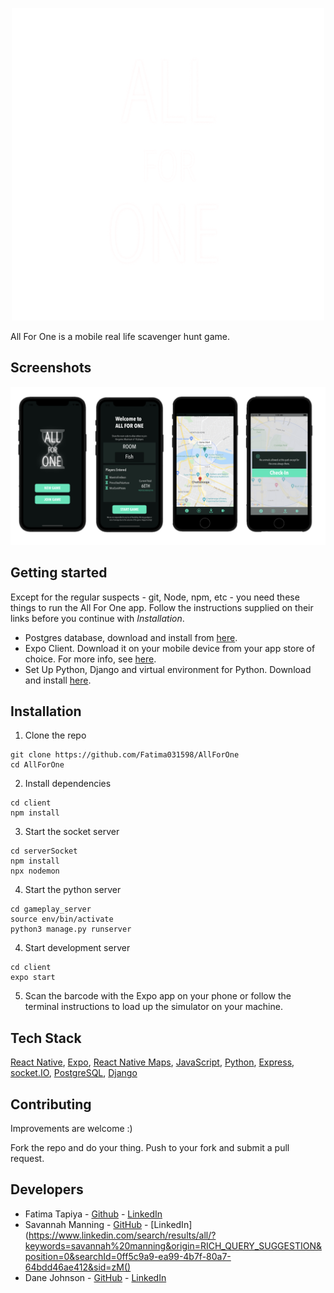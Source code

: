 <p align="center">
  <img src="images/logo.png" />
</p>

All For One is a mobile real life scavenger hunt game.

## Screenshots

<p align="center">
  <img src="images/AllForOne.png" />
</p>


## Getting started

Except for the regular suspects - git, Node, npm, etc - you need these things to run the All For One app. Follow the instructions supplied on their links before you continue with *Installation*.

* Postgres database, download and install from [here](https://www.postgresql.org/download/).
* Expo Client. Download it on your mobile device from your app store of choice. For more info, see [here](https://docs.expo.dev).
* Set Up Python, Django and virtual environment for Python. Download and install [here](https://medium.com/@diwassharma/starting-a-python-django-project-on-mac-os-x-c089165cf010).

## Installation

1. Clone the repo

```
git clone https://github.com/Fatima031598/AllForOne
cd AllForOne
```

2. Install dependencies
```
cd client
npm install
```

3. Start the socket server
```
cd serverSocket
npm install
npx nodemon
```

4. Start the python server
```
cd gameplay_server
source env/bin/activate
python3 manage.py runserver
```

4. Start development server
```
cd client
expo start
```

5. Scan the barcode with the Expo app on your phone or follow the terminal instructions to load up the simulator on your machine.

 ## Tech Stack
 [React Native](https://reactnative.dev/), [Expo](https://expo.io), [React Native Maps](https://github.com/react-community/react-native-maps), [JavaScript](https://www.javascript.com/), [Python](https://www.python.org/), [Express](https://expressjs.com/), [socket.IO](https://socket.io/),  [PostgreSQL](https://www.postgresql.org/), [Django](https://www.djangoproject.com/start/overview/)


 ## Contributing

Improvements are welcome :)

Fork the repo and do your thing. Push to your fork and submit a pull request.


## Developers

* Fatima Tapiya - [Github](https://github.com/Fatima031598) - [LinkedIn](https://www.linkedin.com/in/fatima-tapiya/)
* Savannah Manning - [GitHub](https://github.com/savhappy) - [LinkedIn](https://www.linkedin.com/search/results/all/?keywords=savannah%20manning&origin=RICH_QUERY_SUGGESTION&position=0&searchId=0ff5c9a9-ea99-4b7f-80a7-64bdd46ae412&sid=zM()
* Dane Johnson - [GitHub](https://github.com/Rudy451) - [LinkedIn](https://www.linkedin.com/in/dane-johnson-aa3606111/)

